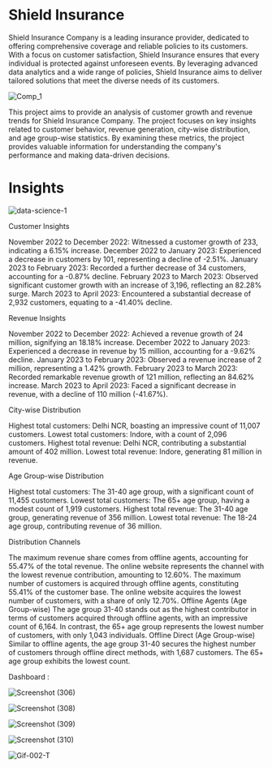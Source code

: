 # Shield Insurance

Shield Insurance Company is a leading insurance provider, dedicated to offering comprehensive coverage and reliable policies to its customers. 
With a focus on customer satisfaction, Shield Insurance ensures that every individual is protected against unforeseen events. 
By leveraging advanced data analytics and a wide range of policies, Shield Insurance aims to deliver tailored solutions that meet the diverse needs
of its customers.


![Comp_1](https://github.com/Sudhanshu-Tomar/Shield-Insurance/assets/119277783/e0b73823-8a25-4a28-9b23-5347a60859b0) 



This project aims to provide an analysis of customer growth and revenue trends for Shield Insurance Company. The project focuses on key insights related to
customer behavior, revenue generation, city-wise distribution, and age group-wise statistics. By examining these metrics, the project provides 
valuable information for understanding the company's performance and making data-driven decisions.



# Insights

![data-science-1](https://github.com/Sudhanshu-Tomar/Shield-Insurance/assets/119277783/4da06a7e-296c-4c3e-aff0-1aa771a0e115)


Customer Insights

November 2022 to December 2022: Witnessed a customer growth of 233, indicating a 6.15% increase.
December 2022 to January 2023: Experienced a decrease in customers by 101, representing a decline of -2.51%.
January 2023 to February 2023: Recorded a further decrease of 34 customers, accounting for a -0.87% decline.
February 2023 to March 2023: Observed significant customer growth with an increase of 3,196, reflecting an 82.28% surge.
March 2023 to April 2023: Encountered a substantial decrease of 2,932 customers, equating to a -41.40% decline.


Revenue Insights

November 2022 to December 2022: Achieved a revenue growth of 24 million, signifying an 18.18% increase.
December 2022 to January 2023: Experienced a decrease in revenue by 15 million, accounting for a -9.62% decline.
January 2023 to February 2023: Observed a revenue increase of 2 million, representing a 1.42% growth.
February 2023 to March 2023: Recorded remarkable revenue growth of 121 million, reflecting an 84.62% increase.
March 2023 to April 2023: Faced a significant decrease in revenue, with a decline of 110 million (-41.67%).

City-wise Distribution

Highest total customers: Delhi NCR, boasting an impressive count of 11,007 customers.
Lowest total customers: Indore, with a count of 2,096 customers.
Highest total revenue: Delhi NCR, contributing a substantial amount of 402 million.
Lowest total revenue: Indore, generating 81 million in revenue.

Age Group-wise Distribution

Highest total customers: The 31-40 age group, with a significant count of 11,455 customers.
Lowest total customers: The 65+ age group, having a modest count of 1,919 customers.
Highest total revenue: The 31-40 age group, generating revenue of 356 million.
Lowest total revenue: The 18-24 age group, contributing revenue of 36 million.

Distribution Channels

The maximum revenue share comes from offline agents, accounting for 55.47% of the total revenue.
The online website represents the channel with the lowest revenue contribution, amounting to 12.60%.
The maximum number of customers is acquired through offline agents, constituting 55.41% of the customer base.
The online website acquires the lowest number of customers, with a share of only 12.70%.
Offline Agents (Age Group-wise)
The age group 31-40 stands out as the highest contributor in terms of customers acquired through offline agents, with an impressive count of 6,164.
In contrast, the 65+ age group represents the lowest number of customers, with only 1,043 individuals.
Offline Direct (Age Group-wise)
Similar to offline agents, the age group 31-40 secures the highest number of customers through offline direct methods, with 1,687 customers.
The 65+ age group exhibits the lowest count.


Dashboard  : 



![Screenshot (306)](https://github.com/Sudhanshu-Tomar/Shield-Insurance/assets/119277783/fce50d7b-eb04-412f-b35d-9cd57b27fc53)


![Screenshot (308)](https://github.com/Sudhanshu-Tomar/Shield-Insurance/assets/119277783/57891257-c698-41e2-ad1d-1a3fb844b4ee)



![Screenshot (309)](https://github.com/Sudhanshu-Tomar/Shield-Insurance/assets/119277783/9e7d3dfb-91ec-4f54-bd12-d6ab32e970ae)


![Screenshot (310)](https://github.com/Sudhanshu-Tomar/Shield-Insurance/assets/119277783/fb7cc969-263a-4de4-b46b-8dad064d08ee)







![Gif-002-T](https://github.com/Sudhanshu-Tomar/Shield-Insurance/assets/119277783/76395fa3-5eb4-4276-b26d-34d6d04768f1)


